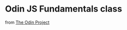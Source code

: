 <h1>Odin JS Fundamentals class</h1> from <a href="https://www.theodinproject.com/courses/web-development-101">The Odin Project</a>
